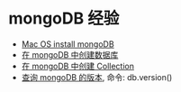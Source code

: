 # mongoDB 经验

* [Mac OS install mongoDB](https://docs.mongodb.com/manual/tutorial/install-mongodb-on-os-x/)
* [在 mongoDB 中创建数据库](https://www.mongodb.com/basics/create-database)
* [在 mongoDB 中创建 Collection](https://docs.mongodb.com/manual/reference/method/db.createCollection/)
* [查询 mongoDB 的版本](https://docs.mongodb.com/manual/reference/method/db.version/), 命令: db.version()
